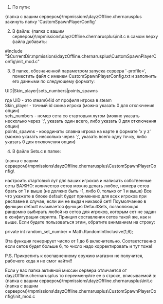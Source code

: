 
1. По пути:

{папка с вашим сервером}\mpmissions\dayzOffline.chernarusplus\
закинуть папку 'CustomSpawnPlayerConfig'


2. В файле:
{папка с вашим сервером}\mpmissions\dayzOffline.chernarusplus\init.c
в самом верху файла добавить:


#include "$CurrentDir:mpmissions\dayzOffline.chernarusplus\CustomSpawnPlayerConfig\init_mod.c"


3. В папке, обозначенной параметром запуска сервера '-profile=', поместить файл с именем CustomSpawnPlayerConfig.txt
и заполнить его данными по следующему формату:


UID|Skin_player|sets_numbers|points_spawns

где UID - это steam64id от профиля игрока в steam  
Skin_player - точный id скина игрока (можно указать 0 для отключения опции)  
sets_numbers - номер сета со стартовым лутом (можно указать несколько через ';', указать один всего, либо указать 0 для отключения опции)  
points_spawns - координаты спавна игрока на карте в формате 'x y z' (можно указать несколько через ';', указать всего одну точку, либо указать 0 для отключения опции)  

4. В файле Sets.c в папке:

 {папка с вашим сервером}\mpmissions\dayzOffline.chernarusplus\CustomSpawnPlayerConfig\
 
настроить стартовый лут для ваших игроков и написать собственные сеты
ВАЖНО: количество сетов можно делать любое, номера сетов брать от 1 и выше (не должно быть -1, либо 0, только от 1 и выше)
Все что укажете в блоке default будет применено для всех игроков при респавне в случае, если им не выдан никакой сет!
Поумолчанию в функции default вызывается функция DefaultSets, позволяющая рандомно выбирать любой из сетов для игроков, которым сет не задан в конфигурации скрипта. Принцип составления сетов такой же, как и выше. Если будете пользоваться этим, обратите вниманием на строку:

private int random_set_number = Math.RandomIntInclusive(1,6);

Эта функция генерирует число от 1 до 6 включительно. Соответственно если сетов будет больше 6, то число надо корректировать и тут тоже!

 

P.S. Прикрепить к соспавненному оружию магазин не получится, рабочего кода я не смог найти!!

 

Если у вас папка активной миссии сервера отличается от dayzOffline.chernarusplus то переименуйте ее в строке, вписываемой в:
        {папка с вашим сервером}\mpmissions\dayzOffline.chernarusplus\init.c
        {папка с вашим сервером}\mpmissions\dayzOffline.chernarusplus\CustomSpawnPlayerConfig\init_mod.c
